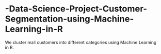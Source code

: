 # -Data-Science-Project-Customer-Segmentation-using-Machine-Learning-in-R
We cluster mall customers into different categories using Machine Learning in R.

